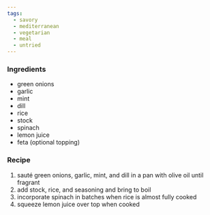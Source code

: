 ```yaml
---
tags:
  - savory
  - mediterranean
  - vegetarian
  - meal
  - untried
---
```

### Ingredients
- green onions
- garlic
- mint
- dill
- rice
- stock
- spinach
- lemon juice
- feta (optional topping)

### Recipe
1. sauté green onions, garlic, mint, and dill in a pan with olive oil until fragrant
2. add stock, rice, and seasoning and bring to boil
3. incorporate spinach in batches when rice is almost fully cooked
4. squeeze lemon juice over top when cooked
